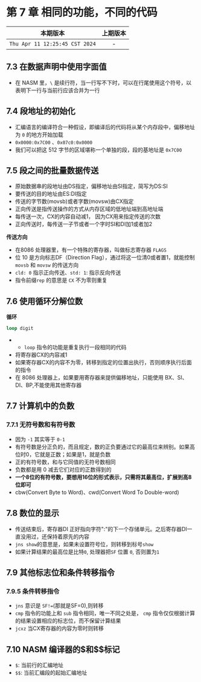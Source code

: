 # 第 7 章 相同的功能，不同的代码

|本期版本|上期版本|
|:---:|:---:|
|`Thu Apr 11 12:25:45 CST 2024`| -

## 7.3 在数据声明中使用字面值

* 在 NASM 里，`\` 是续行符，当一行写不下时，可以在行尾使用这个符号，以表明下一行与当前行应该合并为一行

## 7.4 段地址的初始化

* 汇编语言的编译符合一种假设，即编译后的代码将从某个内存段中，偏移地址为 `0` 的地方开始加载
* `0x0000:0x7C00` 、`0x07c0:0x0000`
* 我们可以把这 512 字节的区域堪称一个单独的段，段的基地址是 `0x7C00`

## 7.5 段之间的批量数据传送

* 原始数据串的段地址由DS指定，偏移地址由SI指定，简写为DS:SI
* 要传送的目的地址由ES:DI指定
* 传送的字节数(movsb)或者字数(movsw)由CX指定
* 正向传送是指传送操作的方式从内存区域的低地址端到高地址端
* 每传送一次，CX的内容自动减1， 因为CX用来指定传送的次数
* 正向传送时，每传送一子节或者一个字时SI和DI加1或者加2

**传送方向**

* 在8086 处理器里，有一个特殊的寄存器，叫做标志寄存器 `FLAGS`
* 位 10 是方向标志DF（Direction Flag），通过将这一位清0或者置1，就能控制 `movsb` 和 `movsw` 的传送方向
* `cld: 0` 指示正向传送、`std: 1`: 指示反向传送
* 指令前缀`rep` 的意思是 `CX` 不为零则重复


## 7.6 使用循环分解位数

**循环**

```asm
loop digit
```
* * `loop` 指令的功能是重复执行一段相同的代码
* 将寄存器CX的内容减1
* 如果寄存器CX的内容不为零，转移到指定的位置出执行，否则顺序执行后面的指令
* 在 8086 处理器上，如果要用寄存器来提供偏移地址，只能使用 BX、SI、DI、BP,不能使用其他寄存器

## 7.7 计算机中的负数


### 7.7.1 无符号数和有符号数

* 因为 `-1` 其实等于 `0-1`
* 有符号数是分正负的，而且规定，数的正负要通过它的最高位来辨别。如果高位时0，它就是正数；如果是1，就是负数
* 正的有符号数，和与它同值的无符号数相同
* 负数都是用 0 减去它们对应的正数得到的
* **一个8位的有符号数，要想用16位的形式表示，只需将其最高位，扩展到高8位即可**
* cbw(Convert Byte to Word)、cwd(Convert Word To Double-word)

## 7.8 数位的显示

* 传送结束后，寄存器DI 正好指向字符":"的下一个存储单元。之后寄存器DI一直没用过，还保持着原先的内容
* `jns show`的意思是，如果未设置符号位，则转移到标号`show`
* 如果计算结果的最高位是比特`0`, 处理器把`SF` 位置 `0`, 否则置为`1`

## 7.9 其他标志位和条件转移指令

### 7.9.5 条件转移指令

* `jns` 意识是 `SF!=`(那就是SF=0),则转移
* `cmp` 指令的功能上和 `sub` 指令相同，唯一不同之处是， `cmp` 指令仅仅根据计算的结果设置相应的标志位，而不保留计算结果
* `jcxz` 当CX寄存器的内容为零时则转移

## 7.10 NASM 编译器的\$和\$\$标记

* `$`: 当前行的汇编地址
* `$$`: 当前汇编段的起始汇编地址